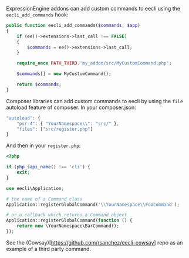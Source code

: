 ExpressionEngine addons can add custom commands to eecli using the `eecli_add_commands` hook:

```php
public function eecli_add_commands($commands, $app)
{
    if (ee()->extensions->last_call !== FALSE)
    {
        $commands = ee()->extensions->last_call;
    }

    require_once PATH_THIRD.'my_addon/src/MyCustomCommand.php';

    $commands[] = new MyCustomCommand();

    return $commands;
}
```

Composer libraries can add custom commands to eecli by using the `file` autoload feature of composer. In your composer.json:

```js
"autoload": {
    "psr-4": { "YourNamespace\\": "src/" },
    "files": ["src/register.php"]
}
```

And then in your `register.php`:

```php
<?php

if (php_sapi_name() !== 'cli') {
    exit;
}

use eecli\Application;

# the name of a Command class
Application::registerGlobalCommand('\\YourNamespace\\FooCommand');

# or a callback which returns a Command object
Application::registerGlobalCommand(function () {
    return new \YourNamespace\BarCommand();
});
```

See the (Cowsay)[https://github.com/rsanchez/eecli-cowsay] repo as an example of a third party command.
